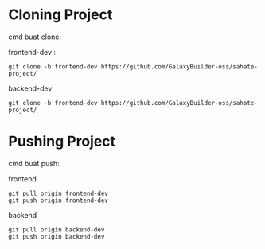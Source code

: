 # Cloning Project
cmd buat clone:

frontend-dev :
```shell
git clone -b frontend-dev https://github.com/GalaxyBuilder-oss/sahate-project/
```
backend-dev
```shell
git clone -b frontend-dev https://github.com/GalaxyBuilder-oss/sahate-project/
```

# Pushing Project
cmd buat push:

frontend
```shell
git pull origin frontend-dev
git push origin frontend-dev
```

backend
```shell
git pull origin backend-dev
git push origin backend-dev
```
